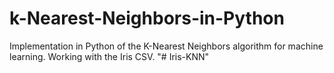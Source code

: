 k-Nearest-Neighbors-in-Python
=============================

Implementation in Python of the K-Nearest Neighbors algorithm for machine learning. Working with the Iris CSV.
"# Iris-KNN" 
